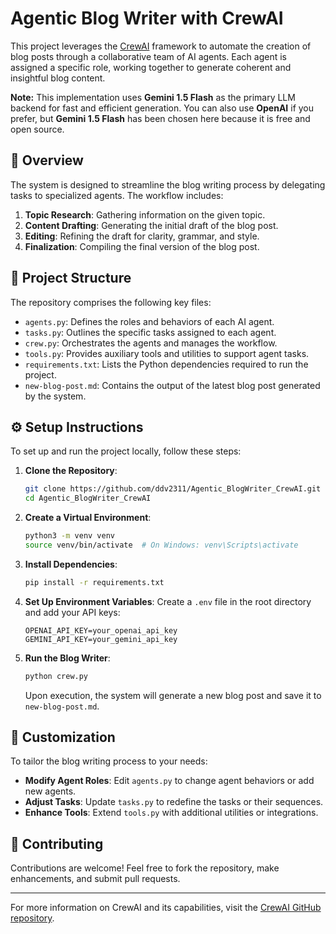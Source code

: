 # Agentic Blog Writer with CrewAI

This project leverages the [CrewAI](https://github.com/crewAIInc/crewAI) framework to automate the creation of blog posts through a collaborative team of AI agents. Each agent is assigned a specific role, working together to generate coherent and insightful blog content.

**Note:** This implementation uses **Gemini 1.5 Flash** as the primary LLM backend for fast and efficient generation. You can also use **OpenAI** if you prefer, but **Gemini 1.5 Flash** has been chosen here because it is free and open source.

## 🧠 Overview

The system is designed to streamline the blog writing process by delegating tasks to specialized agents. The workflow includes:

1. **Topic Research**: Gathering information on the given topic.
2. **Content Drafting**: Generating the initial draft of the blog post.
3. **Editing**: Refining the draft for clarity, grammar, and style.
4. **Finalization**: Compiling the final version of the blog post.

## 📁 Project Structure

The repository comprises the following key files:

* `agents.py`: Defines the roles and behaviors of each AI agent.
* `tasks.py`: Outlines the specific tasks assigned to each agent.
* `crew.py`: Orchestrates the agents and manages the workflow.
* `tools.py`: Provides auxiliary tools and utilities to support agent tasks.
* `requirements.txt`: Lists the Python dependencies required to run the project.
* `new-blog-post.md`: Contains the output of the latest blog post generated by the system.

## ⚙️ Setup Instructions

To set up and run the project locally, follow these steps:

1. **Clone the Repository**:

   ```bash
   git clone https://github.com/ddv2311/Agentic_BlogWriter_CrewAI.git
   cd Agentic_BlogWriter_CrewAI
   ```

2. **Create a Virtual Environment**:

   ```bash
   python3 -m venv venv
   source venv/bin/activate  # On Windows: venv\Scripts\activate
   ```

3. **Install Dependencies**:

   ```bash
   pip install -r requirements.txt
   ```

4. **Set Up Environment Variables**:
   Create a `.env` file in the root directory and add your API keys:

   ```env
   OPENAI_API_KEY=your_openai_api_key
   GEMINI_API_KEY=your_gemini_api_key
   ```

5. **Run the Blog Writer**:

   ```bash
   python crew.py
   ```

   Upon execution, the system will generate a new blog post and save it to `new-blog-post.md`.

## 🤩 Customization

To tailor the blog writing process to your needs:

* **Modify Agent Roles**: Edit `agents.py` to change agent behaviors or add new agents.
* **Adjust Tasks**: Update `tasks.py` to redefine the tasks or their sequences.
* **Enhance Tools**: Extend `tools.py` with additional utilities or integrations.

## 🤝 Contributing

Contributions are welcome! Feel free to fork the repository, make enhancements, and submit pull requests.

---

For more information on CrewAI and its capabilities, visit the [CrewAI GitHub repository](https://github.com/crewAIInc/crewAI).
